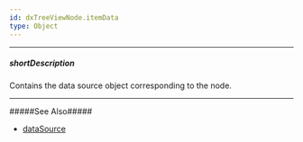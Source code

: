 ```yaml
---
id: dxTreeViewNode.itemData
type: Object
---
```

---
##### shortDescription
Contains the data source object corresponding to the node.

---
#####See Also#####
- [dataSource](/Documentation/ApiReference/UI_Widgets/dxTreeView/Configuration/#dataSource)